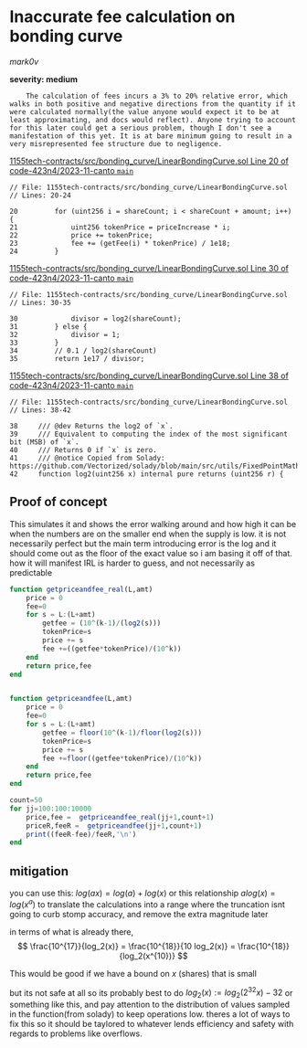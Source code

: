 #  Inaccurate fee calculation on bonding curve

*mark0v*

**severity: medium**

        The calculation of fees incurs a 3% to 20% relative error, which walks in both positive and negative directions from the quantity if it were calculated normally(the value anyone would expect it to be at least approximating, and docs would reflect). Anyone trying to account for this later could get a serious problem, though I don't see a manifestation of this yet. It is at bare minimum going to result in a very misrepresented fee structure due to negligence. 

[1155tech-contracts/src/bonding_curve/LinearBondingCurve.sol Line 20 of code-423n4/2023-11-canto ``main``](https://github.com/code-423n4/2023-11-canto/tree/335930cd53cf9a137504a57f1215be52c6d67cb3/1155tech-contracts/src/bonding_curve/LinearBondingCurve.sol#L20)
```solidity
// File: 1155tech-contracts/src/bonding_curve/LinearBondingCurve.sol
// Lines: 20-24

20         for (uint256 i = shareCount; i < shareCount + amount; i++) {
21             uint256 tokenPrice = priceIncrease * i;
22             price += tokenPrice;
23             fee += (getFee(i) * tokenPrice) / 1e18;
24         }
```


[1155tech-contracts/src/bonding_curve/LinearBondingCurve.sol Line 30 of code-423n4/2023-11-canto ``main``](https://github.com/code-423n4/2023-11-canto/tree/335930cd53cf9a137504a57f1215be52c6d67cb3/1155tech-contracts/src/bonding_curve/LinearBondingCurve.sol#L30)
```solidity
// File: 1155tech-contracts/src/bonding_curve/LinearBondingCurve.sol
// Lines: 30-35

30             divisor = log2(shareCount);
31         } else {
32             divisor = 1;
33         }
34         // 0.1 / log2(shareCount)
35         return 1e17 / divisor;
```

[1155tech-contracts/src/bonding_curve/LinearBondingCurve.sol Line 38 of code-423n4/2023-11-canto ``main``](https://github.com/code-423n4/2023-11-canto/tree/335930cd53cf9a137504a57f1215be52c6d67cb3/1155tech-contracts/src/bonding_curve/LinearBondingCurve.sol#L38)
```solidity
// File: 1155tech-contracts/src/bonding_curve/LinearBondingCurve.sol
// Lines: 38-42

38     /// @dev Returns the log2 of `x`.
39     /// Equivalent to computing the index of the most significant bit (MSB) of `x`.
40     /// Returns 0 if `x` is zero.
41     /// @notice Copied from Solady: https://github.com/Vectorized/solady/blob/main/src/utils/FixedPointMathLib.sol
42     function log2(uint256 x) internal pure returns (uint256 r) {
```


Proof of concept
----------------

This simulates it and shows the error walking around and how high it can be when the numbers are on the smaller end when the supply is low. it is not necessarily perfect but the main term introducing error is the log and it should come out as the floor of the exact value so i am basing it off of that. how it will manifest IRL is harder to guess, and not necessarily as predictable  



```julia
function getpriceandfee_real(L,amt)
    price = 0
    fee=0
    for s = L:(L+amt)
        getfee = (10^(k-1)/(log2(s)))
        tokenPrice=s
        price += s
        fee +=((getfee*tokenPrice)/(10^k))
    end
    return price,fee
end


function getpriceandfee(L,amt)
    price = 0
    fee=0
    for s = L:(L+amt)
        getfee = floor(10^(k-1)/floor(log2(s)))
        tokenPrice=s
        price += s
        fee +=floor((getfee*tokenPrice)/(10^k))
    end
    return price,fee
end

count=50
for jj=100:100:10000
    price,fee =  getpriceandfee_real(jj+1,count+1)
    priceR,feeR =  getpriceandfee(jj+1,count+1)
    print((feeR-fee)/feeR,'\n')
end
```


mitigation
----------

you can use this: $log(a x) = log(a)+log(x)$ or this relationship $a log(x) = log(x^a)$ to translate the calculations into a range where the truncation isnt going to curb stomp accuracy, and remove the extra magnitude later

in terms of what is already there, 
$$
\frac{10^{17}}{log_2(x)} = \frac{10^{18}}{10 log_2(x)} = \frac{10^{18}}{log_2(x^{10})}
$$

This would be good if we have a bound on $x$ (shares) that is small

but its not safe at all so its probably best to do $log_2(x) := log_2(2^{32} x) - 32$ or something like this, and pay attention to the distribution of values sampled in the function(from solady) to keep operations low.  theres a lot of ways to fix this so it should be taylored to whatever lends efficiency and safety with regards to problems like overflows. 

